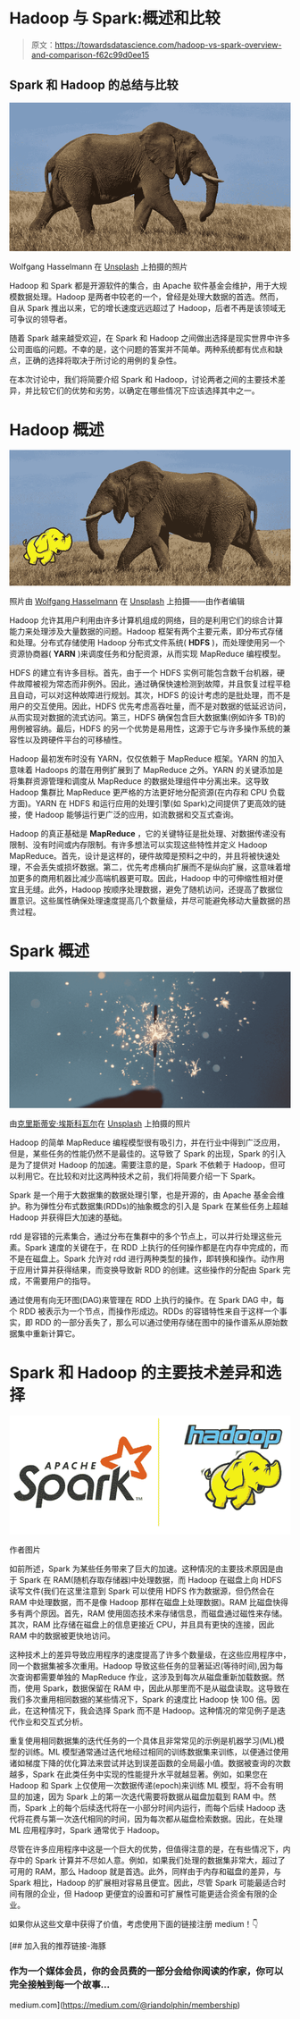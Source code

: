 # Hadoop 与 Spark:概述和比较

> 原文：<https://towardsdatascience.com/hadoop-vs-spark-overview-and-comparison-f62c99d0ee15>

## Spark 和 Hadoop 的总结与比较

![](img/866b68441d25fbf426d92ff54df6febc.png)

Wolfgang Hasselmann 在 [Unsplash](https://unsplash.com/s/photos/elephant?utm_source=unsplash&utm_medium=referral&utm_content=creditCopyText) 上拍摄的照片

Hadoop 和 Spark 都是开源软件的集合，由 Apache 软件基金会维护，用于大规模数据处理。Hadoop 是两者中较老的一个，曾经是处理大数据的首选。然而，自从 Spark 推出以来，它的增长速度远远超过了 Hadoop，后者不再是该领域无可争议的领导者。

随着 Spark 越来越受欢迎，在 Spark 和 Hadoop 之间做出选择是现实世界中许多公司面临的问题。不幸的是，这个问题的答案并不简单。两种系统都有优点和缺点，正确的选择将取决于所讨论的用例的复杂性。

在本次讨论中，我们将简要介绍 Spark 和 Hadoop，讨论两者之间的主要技术差异，并比较它们的优势和劣势，以确定在哪些情况下应该选择其中之一。

# Hadoop 概述

![](img/4bea491ab403af14f4e43434cc64f899.png)

照片由 [Wolfgang Hasselmann](https://unsplash.com/@wolfgang_hasselmann?utm_source=unsplash&utm_medium=referral&utm_content=creditCopyText) 在 [Unsplash](https://unsplash.com/s/photos/elephant?utm_source=unsplash&utm_medium=referral&utm_content=creditCopyText) 上拍摄——由作者编辑

Hadoop 允许其用户利用由许多计算机组成的网络，目的是利用它们的综合计算能力来处理涉及大量数据的问题。Hadoop 框架有两个主要元素，即分布式存储和处理。分布式存储使用 Hadoop 分布式文件系统( **HDFS** )，而处理使用另一个资源协商器( **YARN** )来调度任务和分配资源，从而实现 MapReduce 编程模型。

HDFS 的建立有许多目标。首先，由于一个 HDFS 实例可能包含数千台机器，硬件故障被视为常态而非例外。因此，通过确保快速检测到故障，并且恢复过程平稳且自动，可以对这种故障进行规划。其次，HDFS 的设计考虑的是批处理，而不是用户的交互使用。因此，HDFS 优先考虑高吞吐量，而不是对数据的低延迟访问，从而实现对数据的流式访问。第三，HDFS 确保包含巨大数据集(例如许多 TB)的用例被容纳。最后，HDFS 的另一个优势是易用性，这源于它与许多操作系统的兼容性以及跨硬件平台的可移植性。

Hadoop 最初发布时没有 YARN，仅仅依赖于 MapReduce 框架。YARN 的加入意味着 Hadoops 的潜在用例扩展到了 MapReduce 之外。YARN 的关键添加是将集群资源管理和调度从 MapReduce 的数据处理组件中分离出来。这导致 Hadoop 集群比 MapReduce 更严格的方法更好地分配资源(在内存和 CPU 负载方面)。YARN 在 HDFS 和运行应用的处理引擎(如 Spark)之间提供了更高效的链接，使 Hadoop 能够运行更广泛的应用，如流数据和交互式查询。

Hadoop 的真正基础是 **MapReduce** ，它的关键特征是批处理、对数据传递没有限制、没有时间或内存限制。有许多想法可以实现这些特性并定义 Hadoop MapReduce。首先，设计是这样的，硬件故障是预料之中的，并且将被快速处理，不会丢失或损坏数据。第二，优先考虑横向扩展而不是纵向扩展，这意味着增加更多的商用机器比减少高端机器更可取。因此，Hadoop 中的可伸缩性相对便宜且无缝。此外，Hadoop 按顺序处理数据，避免了随机访问，还提高了数据位置意识。这些属性确保处理速度提高几个数量级，并尽可能避免移动大量数据的昂贵过程。

# Spark 概述

![](img/e0c7985963e1816d6273f224f180e023.png)

由[克里斯蒂安·埃斯科瓦尔](https://unsplash.com/@cristian1?utm_source=unsplash&utm_medium=referral&utm_content=creditCopyText)在 [Unsplash](https://unsplash.com/s/photos/sparks?utm_source=unsplash&utm_medium=referral&utm_content=creditCopyText) 上拍摄的照片

Hadoop 的简单 MapReduce 编程模型很有吸引力，并在行业中得到广泛应用，但是，某些任务的性能仍然不是最佳的。这导致了 Spark 的出现，Spark 的引入是为了提供对 Hadoop 的加速。需要注意的是，Spark 不依赖于 Hadoop，但可以利用它。在比较和对比这两种技术之前，我们将简要介绍一下 Spark。

Spark 是一个用于大数据集的数据处理引擎，也是开源的，由 Apache 基金会维护。称为弹性分布式数据集(RDDs)的抽象概念的引入是 Spark 在某些任务上超越 Hadoop 并获得巨大加速的基础。

rdd 是容错的元素集合，通过分布在集群中的多个节点上，可以并行处理这些元素。Spark 速度的关键在于，在 RDD 上执行的任何操作都是在内存中完成的，而不是在磁盘上。Spark 允许对 rdd 进行两种类型的操作，即转换和操作。动作用于应用计算并获得结果，而变换导致新 RDD 的创建。这些操作的分配由 Spark 完成，不需要用户的指导。

通过使用有向无环图(DAG)来管理在 RDD 上执行的操作。在 Spark DAG 中，每个 RDD 被表示为一个节点，而操作形成边。RDDs 的容错特性来自于这样一个事实，即 RDD 的一部分丢失了，那么可以通过使用存储在图中的操作谱系从原始数据集中重新计算它。

# Spark 和 Hadoop 的主要技术差异和选择

![](img/d93e80fd163f6613298d2a2e8d3e4b58.png)

作者图片

如前所述，Spark 为某些任务带来了巨大的加速。这种情况的主要技术原因是由于 Spark 在 RAM(随机存取存储器)中处理数据，而 Hadoop 在磁盘上向 HDFS 读写文件(我们在这里注意到 Spark 可以使用 HDFS 作为数据源，但仍然会在 RAM 中处理数据，而不是像 Hadoop 那样在磁盘上处理数据)。RAM 比磁盘快得多有两个原因。首先，RAM 使用固态技术来存储信息，而磁盘通过磁性来存储。其次，RAM 比存储在磁盘上的信息更接近 CPU，并且具有更快的连接，因此 RAM 中的数据被更快地访问。

这种技术上的差异导致应用程序的速度提高了许多个数量级，在这些应用程序中，同一个数据集被多次重用。Hadoop 导致这些任务的显著延迟(等待时间),因为每次查询都需要单独的 MapReduce 作业，这涉及到每次从磁盘重新加载数据。然而，使用 Spark，数据保留在 RAM 中，因此从那里而不是从磁盘读取。这导致在我们多次重用相同数据的某些情况下，Spark 的速度比 Hadoop 快 100 倍。因此，在这种情况下，我会选择 Spark 而不是 Hadoop。这种情况的常见例子是迭代作业和交互式分析。

重复使用相同数据集的迭代任务的一个具体且非常常见的示例是机器学习(ML)模型的训练。ML 模型通常通过迭代地经过相同的训练数据集来训练，以便通过使用诸如梯度下降的优化算法来尝试并达到误差函数的全局最小值。数据被查询的次数越多，Spark 在此类任务中实现的性能提升水平就越显著。例如，如果您在 Hadoop 和 Spark 上仅使用一次数据传递(epoch)来训练 ML 模型，将不会有明显的加速，因为 Spark 上的第一次迭代需要将数据从磁盘加载到 RAM 中。然而，Spark 上的每个后续迭代将在一小部分时间内运行，而每个后续 Hadoop 迭代将花费与第一次迭代相同的时间，因为每次都从磁盘检索数据。因此，在处理 ML 应用程序时，Spark 通常优于 Hadoop。

尽管在许多应用程序中这是一个巨大的优势，但值得注意的是，在有些情况下，内存中的 Spark 计算并不尽如人意。例如，如果我们处理的数据集非常大，超过了可用的 RAM，那么 Hadoop 就是首选。此外，同样由于内存和磁盘的差异，与 Spark 相比，Hadoop 的扩展相对容易且便宜。因此，尽管 Spark 可能最适合时间有限的企业，但 Hadoop 更便宜的设置和可扩展性可能更适合资金有限的企业。

如果你从这些文章中获得了价值，考虑使用下面的链接注册 medium！👇

[](https://medium.com/@riandolphin/membership) [## 加入我的推荐链接-海豚

### 作为一个媒体会员，你的会员费的一部分会给你阅读的作家，你可以完全接触到每一个故事…

medium.com](https://medium.com/@riandolphin/membership)
